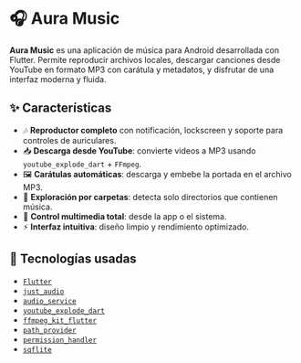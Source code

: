 # 🎧 Aura Music

**Aura Music** es una aplicación de música para Android desarrollada con Flutter. Permite reproducir archivos locales, descargar canciones desde YouTube en formato MP3 con carátula y metadatos, y disfrutar de una interfaz moderna y fluida.

## ✨ Características

- 🎶 **Reproductor completo** con notificación, lockscreen y soporte para controles de auriculares.
- 📥 **Descarga desde YouTube**: convierte videos a MP3 usando `youtube_explode_dart` + `FFmpeg`.
- 🖼️ **Carátulas automáticas**: descarga y embebe la portada en el archivo MP3.
- 📂 **Exploración por carpetas**: detecta solo directorios que contienen música.
- 🔔 **Control multimedia total**: desde la app o el sistema.
- ⚡ **Interfaz intuitiva**: diseño limpio y rendimiento optimizado.

## 🧰 Tecnologías usadas

- [`Flutter`](https://flutter.dev/)
- [`just_audio`](https://pub.dev/packages/just_audio)
- [`audio_service`](https://pub.dev/packages/audio_service)
- [`youtube_explode_dart`](https://pub.dev/packages/youtube_explode_dart)
- [`ffmpeg_kit_flutter`](https://pub.dev/packages/ffmpeg_kit_flutter)
- [`path_provider`](https://pub.dev/packages/path_provider)
- [`permission_handler`](https://pub.dev/packages/permission_handler)
- [`sqflite`](https://pub.dev/packages/sqflite)
